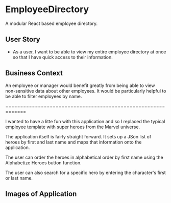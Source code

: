 # EmployeeDirectory
A modular React based employee directory.

## User Story

* As a user, I want to be able to view my entire employee directory at once so that I have quick access to their information.

## Business Context

An employee or manager would benefit greatly from being able to view non-sensitive data about other employees. It would be particularly helpful to be able to filter employees by name.

=============================================================

I wanted to have a litte fun with this application and so I replaced the typical employee template with super heroes from the Marvel universe.

The application itself is fairly straight forward. It sets up a JSon list of heroes by first and last name and maps that information onto the application.

The user can order the heroes in alphabetical order by first name using the Alphabetize Heroes button function.

The user can also search for a specific hero by entering the character's first or last name.

## Images of Application

![]()